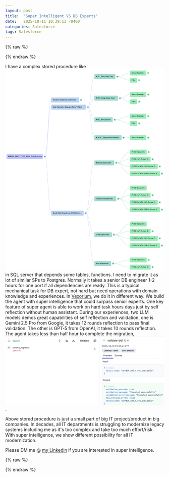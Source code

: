 ```yaml
---
layout: post
title:  "Super Intelligent VS DB Experts"
date:   2025-10-11 10:39:13 -0400
categories: Salesforce
tags: Salesforce
---
```


{% raw %}
<style>
  .mermaid-container {
    position: relative;
    border: 1px solid #ddd;
    border-radius: 8px;
    overflow: hidden;
    margin: 20px 0;
    background: #f9f9f9;
  }
  
  .mermaid-wrapper {
    overflow: auto;
    max-height: 600px;
    position: relative;
  }
  
  .mermaid-zoom-controls {
    position: absolute;
    top: 10px;
    right: 10px;
    display: flex;
    gap: 5px;
    z-index: 10;
    background: rgba(255, 255, 255, 0.9);
    padding: 5px;
    border-radius: 5px;
    border: 1px solid #ccc;
  }
  
  .mermaid-zoom-btn {
    background: #007bff;
    color: white;
    border: none;
    padding: 5px 10px;
    border-radius: 3px;
    cursor: pointer;
    font-size: 12px;
    min-width: 30px;
  }
  
  .mermaid-zoom-btn:hover {
    background: #0056b3;
  }
  
  .mermaid-zoom-btn:disabled {
    background: #ccc;
    cursor: not-allowed;
  }
  
  .mermaid-diagram {
    transition: transform 0.2s ease;
    transform-origin: top left;
  }
  
  .zoom-level {
    font-size: 11px;
    padding: 5px 8px;
    background: #f8f9fa;
    border: 1px solid #dee2e6;
    border-radius: 3px;
    min-width: 45px;
    text-align: center;
  }
</style>

<script src="https://cdnjs.cloudflare.com/ajax/libs/pako/2.1.0/pako.min.js"></script>
<script type="module">
  import mermaid from 'https://cdn.jsdelivr.net/npm/mermaid@11/dist/mermaid.esm.min.mjs';
  
  mermaid.initialize({ 
    startOnLoad: true,
    theme: 'default',
    securityLevel: 'loose'
  });
  window.diagrams = {};
  
  // Convert code blocks to mermaid diagrams with zoom controls
  document.querySelectorAll('pre > code.language-mermaid').forEach((codeBlock, index) => {
    const diagramContent = codeBlock.textContent;
    const diagramId = `mermaid-diagram-${index}`;
    
    // Store diagram content if it doesn't exist
    if (!window.diagrams[diagramId]) {
      window.diagrams[diagramId] = diagramContent;
    }
    
    // Create container with zoom controls
    const container = document.createElement('div');
    container.className = 'mermaid-container';
    container.innerHTML = `
             <div class="mermaid-zoom-controls">
         <button class="mermaid-zoom-btn" onclick="zoomDiagram('${diagramId}', 'in')">+</button>
         <span class="zoom-level" id="${diagramId}-level">100%</span>
         <button class="mermaid-zoom-btn" onclick="zoomDiagram('${diagramId}', 'out')">−</button>
         <button class="mermaid-zoom-btn" onclick="zoomDiagram('${diagramId}', 'reset')">⌂</button>
         <button class="mermaid-zoom-btn" onclick="openInMermaidLive('${diagramId}')" title="Open in Mermaid Live">🔗</button>
       </div>
      <div class="mermaid-wrapper">
        <pre class="mermaid mermaid-diagram" id="${diagramId}">${diagramContent}</pre>
      </div>
    `;
    
    codeBlock.parentElement.replaceWith(container);
  });
  
  // Zoom functionality
  window.zoomDiagram = function(diagramId, action) {
    const diagram = document.getElementById(diagramId);
    const levelSpan = document.getElementById(`${diagramId}-level`);
    
    if (!diagram || !levelSpan) return;
    
    // Get current zoom level
    const currentTransform = diagram.style.transform;
    const currentScale = currentTransform.match(/scale\(([^)]+)\)/) 
      ? parseFloat(currentTransform.match(/scale\(([^)]+)\)/)[1]) 
      : 1;
    
    let newScale = currentScale;
    
    switch(action) {
      case 'in':
        newScale = Math.min(currentScale * 1.2, 5); // Max 300%
        break;
      case 'out':
        newScale = Math.max(currentScale / 1.2, 0.3); // Min 30%
        break;
      case 'reset':
        newScale = 1;
        break;
    }
    
    // Apply transform
    diagram.style.transform = `scale(${newScale})`;
    
    // Update level display
    levelSpan.textContent = `${Math.round(newScale * 100)}%`;
    
    // Update button states
    const container = diagram.closest('.mermaid-container');
    const zoomInBtn = container.querySelector('.mermaid-zoom-btn:first-child');
    const zoomOutBtn = container.querySelector('.mermaid-zoom-btn:nth-child(3)');
    
    zoomInBtn.disabled = newScale >= 3;
    zoomOutBtn.disabled = newScale <= 0.3;
  };

  function jsStringToByte(data) {
  return new TextEncoder().encode(data);
}

function jsBtoa(data) {
  let binary = '';
  const bytes = new Uint8Array(data);
  for (let i = 0; i < bytes.byteLength; i++) {
    binary += String.fromCharCode(bytes[i]);
  }
  return btoa(binary);
}

function genPakoLink(graphMarkdown, editMode) {
  const jGraph = {
    grid: true,
    code: graphMarkdown,
    mermaid: { theme: 'default' },
    panZoom: true,
    rough: false,
    updateDiagram: true,
    renderCount: 5,
    updateEditor: false,
    "autoSync": true
  }
  
  const byteStr = jsStringToByte(JSON.stringify(jGraph));

  const deflated = pako.deflate(byteStr);

  const dEncode = "pako:" + jsBtoa(deflated);

  const link =
    `http://mermaid.live/${editMode ? 'edit' : 'view'}#` +
    dEncode.replace('+', '-').replace('/', '_');

  return link;
}
  
     // Function to open diagram in Mermaid Live
   window.openInMermaidLive = function(diagramId) {
     const diagram = document.getElementById(diagramId);
     if (!diagram) return;
     
     // Get the original diagram content
     //const diagramContent = diagram.textContent.trim();
     const diagramContent = window.diagrams[diagramId];
     console.log("diagramContent:" + diagramContent);
     
     // Encode the diagram content for URL
     try {
       // Try to use pako compression if available
       if (window.pako) {
         const url = genPakoLink(diagramContent);
         console.log('Open live diagram with pako link ' + url);
         window.open(url, '_blank');
       }
     } catch (error) {
       console.error('Error encoding diagram:', error);
     }
   };
   
   // Add keyboard shortcuts
   document.addEventListener('keydown', function(e) {
     if (e.ctrlKey || e.metaKey) {
       const focusedDiagram = document.querySelector('.mermaid-container:hover .mermaid-diagram');
       if (focusedDiagram) {
         if (e.key === '=' || e.key === '+') {
           e.preventDefault();
           zoomDiagram(focusedDiagram.id, 'in');
         } else if (e.key === '-') {
           e.preventDefault();
           zoomDiagram(focusedDiagram.id, 'out');
         } else if (e.key === '0') {
           e.preventDefault();
           zoomDiagram(focusedDiagram.id, 'reset');
         }
       }
     }
   });
</script>

{% endraw %}



I have a complex stored procedure like ![complex stored procedure](https://raw.githubusercontent.com/bobbercheng/blog/main/docs/pictures/PER029_UDF_T_VOC_SUM_Daily.png) in SQL server that depends 
some tables, functions. I need to migrate it as lot of similar SPs to Postgres. Normally it takes a senior DB engineer 1-2 hours for one port if all dependencies are ready. This is a typical mechanical task for DB expert, not hard but need operations with domain knowledge and experiences.  In [Vexorium](https://www.vexorium.net/), we do it in different way. We build the agent with super intelligence that could surpass senior experts. One key feature of super agent is able to work on hard task hours days just by self reflection without human assistant. During our experiences, two LLM models demos great capabilities of self reflection and validation, one is Gemini 2.5 Pro from Google, it takes 12 rounds reflection to pass final validation. The other is GPT-5 from OpenAI, it takes 10 rounds reflection. The agent takes less than half hour to complete the migration, ![trace_per029_udf_t_voc_sum_daily](https://raw.githubusercontent.com/bobbercheng/blog/main/docs/pictures/trace_per029_udf_t_voc_sum_daily.png).

Above stored procedure is just a small part of big IT project/product in big companies. In decades, all IT departments is struggling to modernize legacy systems including me as it's too complex and take too much effort/risk. With super intelligence, we show different possibility for all IT modernization. 

Please DM me @ [my Linkedin] if you are interested in super intelligence.

{% raw %}
<script src="https://giscus.app/client.js"
        data-repo="bobbercheng/blog"
        data-repo-id="R_kgDOLrBZsw"
        data-category="Ideas"
        data-category-id="DIC_kwDOLrBZs84Coy7e"
        data-mapping="pathname"
        data-strict="0"
        data-reactions-enabled="1"
        data-emit-metadata="0"
        data-input-position="bottom"
        data-theme="preferred_color_scheme"
        data-lang="en"
        crossorigin="anonymous"
        async>
</script>
{% endraw %}


[my Resume]: https://bobbercheng.github.io/blog/resume/2024/04/07/Bobber-Resume.html
[my Github]: https://github.com/bobbercheng
[my Linkedin]: https://www.linkedin.com/in/bobbercheng/
[my Kaggle]:   https://www.kaggle.com/bobber
[my Huggingface]: https://huggingface.co/bobber
[My twitter]: https://twitter.com/bobbercheng

